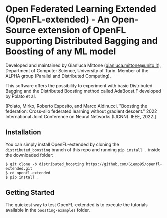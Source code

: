 # Open Federated Learning Extended (OpenFL-extended) - An Open-Source extension of OpenFL supporting Distributed Bagging and Boosting of any ML model

Developed and maintained by Gianluca Mittone (gianluca.mittone@unito.it), Department of Computer Science, University of Turin.
Member of the ALPHA group (Parallel and Distributed Computing).

This software offers the possibility to experiment with basic Distributed Bagging and the Distributed Boosting method called AdaBoost.F developed by Polato et al.

[Polato, Mirko, Roberto Esposito, and Marco Aldinucci. "Boosting the federation: Cross-silo federated learning without gradient descent." 2022 International Joint Conference on Neural Networks (IJCNN). IEEE, 2022.]

## Installation

You can simply install OpenFL-extended by cloning the `distributed_boosting` branch of this repo and running `pip install .` inside the downloaded folder:

```
$ git clone -b distributed_boosting https://github.com/Giemp95/openfl-extended.git
$ cd openfl-extended
$ pip install .
```

## Getting Started

The quickest way to test OpenFL-extended is to execute the tutorials available in the `boosting-examples` folder. 

